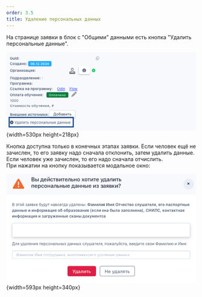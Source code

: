```yaml
---
order: 3.5
title: Удаление персональных данных
---
```


На странице заявки в блок с "Общими" данными есть кнопка "Удалить персональные данные".

![](./udalenie-personalnykh-dannykh.png){width=530px height=218px}

Кнопка доступна только в конечных этапах заявки. Если человек ещё не зачислен, то его заявку надо сначала отклонить, затем удалить данные. Если человек уже зачислен, то его надо сначала отчислить.\
При нажатии на кнопку показывается модальное окно:

![](./udalenie-personalnykh-dannykh-2.png){width=593px height=340px}


